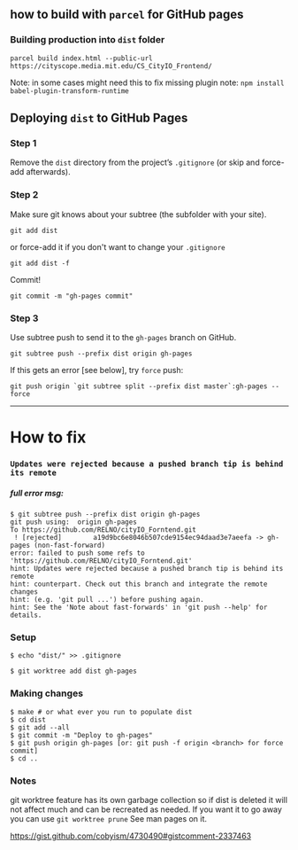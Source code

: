 ## how to build with `parcel` for GitHub pages

### Building production into `dist` folder

<!-- `parcel build index.html --public-url https://cityscope.github.io/CS_CityIO_Frontend/` -->

`parcel build index.html --public-url https://cityscope.media.mit.edu/CS_CityIO_Frontend/`

Note: in some cases might need this to fix missing plugin note:
`npm install babel-plugin-transform-runtime`

## Deploying `dist` to GitHub Pages

### Step 1

Remove the `dist` directory from the project’s `.gitignore` (or skip and force-add afterwards).

### Step 2

Make sure git knows about your subtree (the subfolder with your site).

```git add dist```

or force-add it if you don't want to change your `.gitignore`

```git add dist -f```

Commit!

```git commit -m "gh-pages commit"```

### Step 3

Use subtree push to send it to the `gh-pages` branch on GitHub.

```git subtree push --prefix dist origin gh-pages```

If this gets an error [see below], try `force` push:

```git push origin `git subtree split --prefix dist master`:gh-pages --force```

---

# How to fix

### `Updates were rejected because a pushed branch tip is behind its remote`

##### full error msg:

```
$ git subtree push --prefix dist origin gh-pages
git push using:  origin gh-pages
To https://github.com/RELNO/cityIO_Forntend.git
 ! [rejected]        a19d9bc6e8046b507cde9154ec94daad3e7aeefa -> gh-pages (non-fast-forward)
error: failed to push some refs to 'https://github.com/RELNO/cityIO_Forntend.git'
hint: Updates were rejected because a pushed branch tip is behind its remote
hint: counterpart. Check out this branch and integrate the remote changes
hint: (e.g. 'git pull ...') before pushing again.
hint: See the 'Note about fast-forwards' in 'git push --help' for details.
```

### Setup

```$ rm -rf dist
$ echo "dist/" >> .gitignore

$ git worktree add dist gh-pages
```

### Making changes

```
$ make # or what ever you run to populate dist
$ cd dist
$ git add --all
$ git commit -m "Deploy to gh-pages"
$ git push origin gh-pages [or: git push -f origin <branch> for force commit]
$ cd ..
```

### Notes

git worktree feature has its own garbage collection so if dist is deleted it will not affect much and can be recreated as needed. If you want it to go away you can use `git worktree prune` See man pages on it.

https://gist.github.com/cobyism/4730490#gistcomment-2337463
